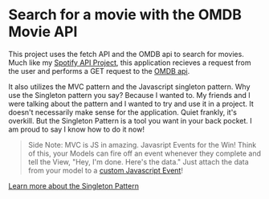 # Search for a movie with the OMDB Movie API
This project uses the fetch API and the OMDB api to search for movies. Much like my [Spotify API Project](https://github.com/jonathandavidpollock/spotifyAPI),
this application recieves a request from the user and performs a GET request to the [OMDB api](http://www.omdbapi.com/).

It also utilizes the MVC pattern and the Javascript singleton pattern. Why use the Singleton pattern you say? Because I wanted to. My friends and I were talking about the pattern and I wanted to try and use it in a project. It doesn't necessarily make sense for the application. Quiet frankly, it's overkill. But the Singleton Pattern
is a tool you want in your back pocket. I am proud to say I know how to do it now! 

> Side Note: MVC is JS in amazing. Javasript Events for the Win! Think of this, your Models can fire off an event whenever they complete and tell the View, "Hey, I'm done. Here's the data." Just attach the data from your model to a [custom Javascript Event](https://developer.mozilla.org/en-US/docs/Web/Guide/Events/Creating_and_triggering_events)! 

[Learn more about the Singleton Pattern](https://en.wikipedia.org/wiki/Singleton_pattern)
